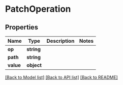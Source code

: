 # PatchOperation

## Properties
Name | Type | Description | Notes
------------ | ------------- | ------------- | -------------
**op** | **string** |  | 
**path** | **string** |  | 
**value** | **object** |  | 

[[Back to Model list]](../README.md#documentation-for-models) [[Back to API list]](../README.md#documentation-for-api-endpoints) [[Back to README]](../README.md)



